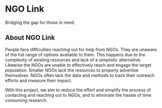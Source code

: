 # NGO Link
Bridging the gap for those in need.

## About NGO Link

People face difficulties reaching out for help from NGOs. They are unaware of the full range of options available to them. This happens due to the complexity of existing resources and lack of a simplistic alternative. Likewise the NGOs are unable to effectively reach and engage the target population. Smaller NGOs lack the resources to properly advertise themselves. NGOs often lack the data and methods to track their outreach efforts and measure their impact.

With this project, we aim to reduce the effort and simplify the process of contacting and reaching out to NGOs, and to eliminate the hassle of time consuming research.
